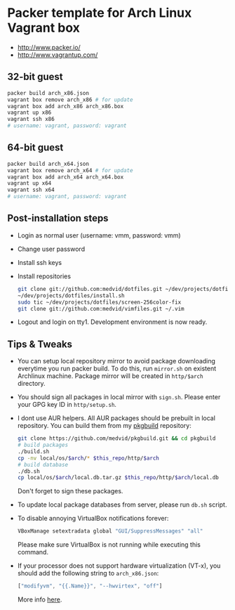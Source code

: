 # Packer template for Arch Linux Vagrant box

- http://www.packer.io/
- http://www.vagrantup.com/

## 32-bit guest

```sh
packer build arch_x86.json
vagrant box remove arch_x86 # for update
vagrant box add arch_x86 arch_x86.box
vagrant up x86
vagrant ssh x86
# username: vagrant, password: vagrant
```

## 64-bit guest

```sh
packer build arch_x64.json
vagrant box remove arch_x64 # for update
vagrant box add arch_x64 arch_x64.box
vagrant up x64
vagrant ssh x64
# username: vagrant, password: vagrant
```

## Post-installation steps

* Login as normal user (username: vmm, password: vmm)

* Change user password

* Install ssh keys

* Install repositories

    ```sh
    git clone git://github.com:medvid/dotfiles.git ~/dev/projects/dotfiles
    ~/dev/projects/dotfiles/install.sh
    sudo tic ~/dev/projects/dotfiles/screen-256color-fix
    git clone git://github.com:medvid/vimfiles.git ~/.vim
    ```

* Logout and login on tty1. Development environment is now ready.

## Tips & Tweaks

* You can setup local repository mirror to avoid package downloading
  everytime you run packer build. To do this, run `mirror.sh`
  on existent Archlinux machine. Package mirror will be created
  in `http/$arch` directory.

* You should sign all packages in local mirror with `sign.sh`.
  Please enter your GPG key ID in `http/setup.sh`.

* I dont use AUR helpers. All AUR packages should be prebuilt in local
  repository. You can build them from my [pkgbuild][1] repository:

    ```sh
    git clone https://github.com/medvid/pkgbuild.git && cd pkgbuild
    # build packages
    ./build.sh
    cp -nv local/os/$arch/* $this_repo/http/$arch
    # build database
    ./db.sh
    cp local/os/$arch/local.db.tar.gz $this_repo/http/$arch/local.db
    ```

  Don't forget to sign these packages.

* To update local package databases from server, please run
  `db.sh` script.

* To disable annoying VirtualBox notifications forever:

    ```sh
    VBoxManage setextradata global "GUI/SuppressMessages" "all"
    ```

  Please make sure VirtualBox is not running while executing this command.

* If your processor does not support hardware virtualization (VT-x),
  you should add the following string to `arch_x86.json`:

    ```js
    ["modifyvm", "{{.Name}}", "--hwvirtex", "off"]
    ```

  More info [here][2].

[1]: https://github.com/medvid/pkgbuild
[2]: http://piotr.banaszkiewicz.org/blog/2012/06/10/vagrant-lack-of-hvirt/
